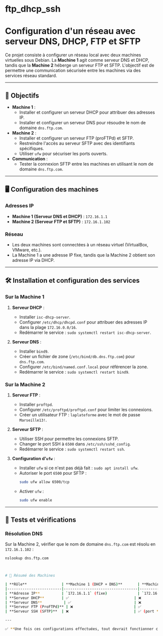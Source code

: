# ftp_dhcp_ssh
# Configuration d'un réseau avec serveur DNS, DHCP, FTP et SFTP

Ce projet consiste à configurer un réseau local avec deux machines virtuelles sous Debian. La **Machine 1** agit comme serveur DNS et DHCP, tandis que la **Machine 2** héberge un serveur FTP et SFTP. L'objectif est de permettre une communication sécurisée entre les machines via des services réseau standard.

---


## 🎯 Objectifs
- **Machine 1** :
  - Installer et configurer un serveur DHCP pour attribuer des adresses IP.
  - Installer et configurer un serveur DNS pour résoudre le nom de domaine `dns.ftp.com`.
- **Machine 2** :
  - Installer et configurer un serveur FTP (proFTPd) et SFTP.
  - Restreindre l'accès au serveur SFTP avec des identifiants spécifiques.
  - Utiliser `ufw` pour sécuriser les ports ouverts.
- **Communication** :
  - Tester la connexion SFTP entre les machines en utilisant le nom de domaine `dns.ftp.com`.

---

## 🖥️ Configuration des machines

### Adresses IP
- **Machine 1 (Serveur DNS et DHCP)** : `172.16.1.1`
- **Machine 2 (Serveur FTP et SFTP)** : `172.16.1.102`

### Réseau
- Les deux machines sont connectées à un réseau virtuel (VirtualBox, VMware, etc.).
- La Machine 1 a une adresse IP fixe, tandis que la Machine 2 obtient son adresse IP via DHCP.

---

## 🛠️ Installation et configuration des services

### Sur la Machine 1
1. **Serveur DHCP** :
   - Installer `isc-dhcp-server`.
   - Configurer `/etc/dhcp/dhcpd.conf` pour attribuer des adresses IP dans la plage `172.16.0.0/16`.
   - Redémarrer le service : `sudo systemctl restart isc-dhcp-server`.

2. **Serveur DNS** :
   - Installer `bind9`.
   - Créer un fichier de zone (`/etc/bind/db.dns.ftp.com`) pour `dns.ftp.com`.
   - Configurer `/etc/bind/named.conf.local` pour référencer la zone.
   - Redémarrer le service : `sudo systemctl restart bind9`.

### Sur la Machine 2
1. **Serveur FTP** :
   - Installer `proftpd`.
   - Configurer `/etc/proftpd/proftpd.conf` pour limiter les connexions.
   - Créer un utilisateur FTP : `laplateforme` avec le mot de passe `Marseille13!`.

2. **Serveur SFTP** :
   - Utiliser SSH pour permettre les connexions SFTP.
   - Changer le port SSH à `6500` dans `/etc/ssh/sshd_config`.
   - Redémarrer le service : `sudo systemctl restart ssh`.

3. **Configuration d'`ufw`** :
   - Installer `ufw` si ce n'est pas déjà fait : `sudo apt install ufw`.
   - Autoriser le port `6500` pour SFTP :
     ```bash
     sudo ufw allow 6500/tcp
     ```
   - Activer `ufw` :
     ```bash
     sudo ufw enable
     ```

---

## 🧪 Tests et vérifications

### Résolution DNS
Sur la Machine 2, vérifier que le nom de domaine `dns.ftp.com` est résolu en `172.16.1.102` :
```bash
nslookup dns.ftp.com



# 🚀 Résumé des Machines

| **Rôle**                | **Machine 1 (DHCP + DNS)**       | **Machine 2 (FTP + SSH)**         |
|-------------------------|----------------------------------|-----------------------------------|
| **Adresse IP**          | `172.16.1.1` (fixe)              | `172.16.1.102` (DHCP)             |
| **Serveur DHCP**        | ✅                              | ❌                                |
| **Serveur DNS**          | ✅                             | ❌                               |
| **Serveur FTP (ProFTPd)** | ❌                            | ✅                                |
| **Serveur SSH (SFTP)**  | ❌                              | ✅ (port **6500**)                |

---

✅ **Une fois ces configurations effectuées, tout devrait fonctionner correctement !** 🚀
